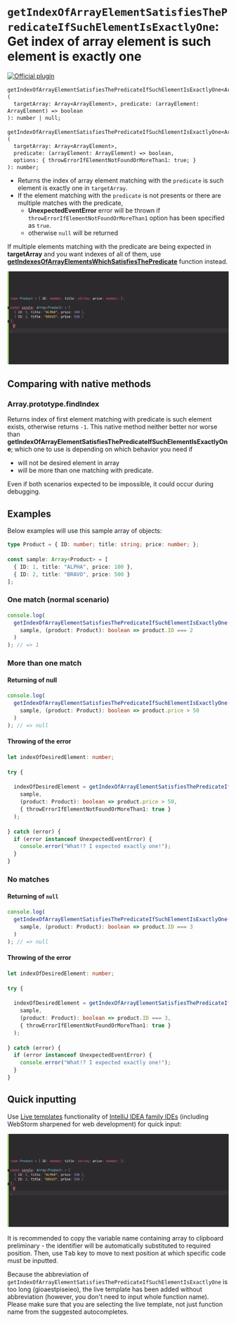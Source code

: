 # `getIndexOfArrayElementSatisfiesThePredicateIfSuchElementIsExactlyOne`: Get index of array element is such element is exactly one

[![Official plugin](https://img.shields.io/badge/IntelliJ_IDEA_Live_Template-getIndexOfArrayElementSatisfiesThePredicateIfSuchElementIsExactlyOne-blue.svg?style=flat)](https://plugins.jetbrains.com/plugin/17638-yamato-daiwa-es-extensions)

```
getIndexOfArrayElementSatisfiesThePredicateIfSuchElementIsExactlyOne<ArrayElement>(
  targetArray: Array<ArrayElement>, predicate: (arrayElement: ArrayElement) => boolean
): number | null;

getIndexOfArrayElementSatisfiesThePredicateIfSuchElementIsExactlyOne<ArrayElement>(
  targetArray: Array<ArrayElement>,
  predicate: (arrayElement: ArrayElement) => boolean,
  options: { throwErrorIfElementNotFoundOrMoreThan1: true; }
): number;
```

* Returns the index of array element matching with the `predicate` is such element is exactly one in `targetArray`.
* If the element matching with the `predicate` is not presents or there are multiple matches with the predicate,
  * **UnexpectedEventError** error will be thrown if `throwErrorIfElementNotFoundOrMoreThan1` option has been specified as `true`.
  * otherwise `null` will be returned

If multiple elements matching with the predicate are being expected in **targetArray** and you want indexes of all of them,
use [**getIndexesOfArrayElementsWhichSatisfiesThePredicate**](https://github.com/TokugawaTakeshi/Yamato-Daiwa-ES-Extensions/tree/master/CoreLibrary/Package/Documentation/Arrays/getIndexesOfArrayElementsWhichSatisfiesThePredicate/getIndexesOfArrayElementsWhichSatisfiesThePredicate.md)
function instead.

![IntelliJ IDEA Live Template](getIndexOfArrayElementSatisfiesThePredicateIfSuchElementIsExactlyOne-LiveTemplateDemo.gif)


## Comparing with native methods
### Array.prototype.findIndex

Returns index of first element matching with predicate is such element exists, otherwise returns `-1`.
This native method neither better nor worse than **getIndexOfArrayElementSatisfiesThePredicateIfSuchElementIsExactlyOne**;
which one to use is depending on which behavior you need if

* will not be desired element in array
* will be more than one matching with predicate.

Even if both scenarios expected to be impossible, it could occur during debugging.


## Examples

Below examples will use this sample array of objects:

```typescript
type Product = { ID: number; title: string; price: number; };

const sample: Array<Product> = [
  { ID: 1, title: "ALPHA", price: 100 },
  { ID: 2, title: "BRAVO", price: 500 }
];
```

### One match (normal scenario)

```typescript
console.log(
  getIndexOfArrayElementSatisfiesThePredicateIfSuchElementIsExactlyOne(
    sample, (product: Product): boolean => product.ID === 2
  )
); // => 1
```

### More than one match
#### Returning of null

```typescript
console.log(
  getIndexOfArrayElementSatisfiesThePredicateIfSuchElementIsExactlyOne(
    sample, (product: Product): boolean => product.price > 50
  )
); // => null
```

#### Throwing of the error

```typescript
let indexOfDesiredElement: number;

try {

  indexOfDesiredElement = getIndexOfArrayElementSatisfiesThePredicateIfSuchElementIsExactlyOne(
    sample,
    (product: Product): boolean => product.price > 50,
    { throwErrorIfElementNotFoundOrMoreThan1: true }
  );
  
} catch (error) {
  if (error instanceof UnexpectedEventError) {
    console.error("What!? I expected exactly one!");
  }
}
```

### No matches
#### Returning of `null`

```typescript
console.log(
  getIndexOfArrayElementSatisfiesThePredicateIfSuchElementIsExactlyOne(
    sample, (product: Product): boolean => product.ID === 3
  )
); // => null
```

#### Throwing of the error

```typescript
let indexOfDesiredElement: number;

try {

  indexOfDesiredElement = getIndexOfArrayElementSatisfiesThePredicateIfSuchElementIsExactlyOne(
    sample,
    (product: Product): boolean => product.ID === 3,
    { throwErrorIfElementNotFoundOrMoreThan1: true }
  );
  
} catch (error) {
  if (error instanceof UnexpectedEventError) {
    console.error("What!? I expected exactly one!");
  }
}
```


## Quick inputting

Use [Live templates](https://www.jetbrains.com/help/idea/using-live-templates.html#live_templates_types) functionality
of [IntelliJ IDEA family IDEs](https://www.jetbrains.com/idea/) (including WebStorm sharpened for web development) for
quick input:

![IntelliJ IDEA Live Template](getIndexOfArrayElementSatisfiesThePredicateIfSuchElementIsExactlyOne-LiveTemplateDemo.gif)

It is recommended to copy the variable name containing array to clipboard preliminary - the identifier will be
automatically substituted to required position. Then, use <kbd>Tab</kbd> key to move to next position at which
specific code must be inputted.

Because the abbreviation of `getIndexOfArrayElementSatisfiesThePredicateIfSuchElementIsExactlyOne` is too long (gioaestpiseieo),
the live template has been added without abbreviation (however, you don't need to input whole function name).
Please make sure that you are selecting the live template, not just function name from the suggested autocompletes.
